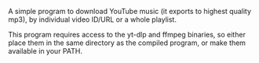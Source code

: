 A simple program to download YouTube music (it exports to highest quality mp3), by individual video ID/URL or a whole playlist.

This program requires access to the yt-dlp and ffmpeg binaries, so either place them in the same directory as the compiled program, or make them available in your PATH.
